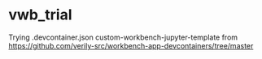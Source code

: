 # vwb_trial
Trying .devcontainer.json custom-workbench-jupyter-template 
from https://github.com/verily-src/workbench-app-devcontainers/tree/master
